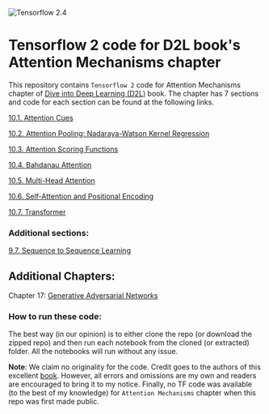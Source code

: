 ![Tensorflow 2.4](https://img.shields.io/badge/Tensorflow-2.4-success.svg)
# Tensorflow 2 code for D2L book's Attention Mechanisms chapter

This repository contains `Tensorflow 2` code for Attention Mechanisms chapter of [Dive into Deep Learning (D2L)](http://d2l.ai/) book. The chapter has 7 sections and code for each section can be found at the following links.

[10.1. Attention Cues](https://github.com/biswajitsahoo1111/D2L_Attention_Mechanisms_in_TF/blob/master/10_1_Visualization_of_attention.ipynb)

[10.2. Attention Pooling: Nadaraya-Watson Kernel Regression](https://github.com/biswajitsahoo1111/D2L_Attention_Mechanisms_in_TF/blob/master/10_2_Attention_based_regression.ipynb)

[10.3. Attention Scoring Functions](https://github.com/biswajitsahoo1111/D2L_Attention_Mechanisms_in_TF/blob/master/10_3_Attention_scoring_functions.ipynb)

[10.4. Bahdanau Attention](https://github.com/biswajitsahoo1111/D2L_Attention_Mechanisms_in_TF/blob/master/10_4_Bahdanau_attention.ipynb)

[10.5. Multi-Head Attention](https://github.com/biswajitsahoo1111/D2L_Attention_Mechanisms_in_TF/blob/master/10_5_Multi-head_attention.ipynb)

[10.6. Self-Attention and Positional Encoding](https://github.com/biswajitsahoo1111/D2L_Attention_Mechanisms_in_TF/blob/master/10_6_Self-attention_and_positional_encoding.ipynb)

[10.7. Transformer](https://github.com/biswajitsahoo1111/D2L_Attention_Mechanisms_in_TF/blob/master/10_7_Transformer.ipynb)

### Additional sections:

[9.7. Sequence to Sequence Learning](https://github.com/biswajitsahoo1111/D2L_Attention_Mechanisms_in_TF/blob/master/additional_sections/9_7_Sequence_to_Sequence_Learning.ipynb)

## Additional Chapters:

Chapter 17: [Generative Adversarial Networks](https://github.com/biswajitsahoo1111/D2L_Generative_Adversarial_Networks_in_TF)

### How to run these code:

The best way (in our opinion) is to either clone the repo (or download the zipped repo) and then run each notebook from the cloned (or extracted) folder. All the notebooks will run without any issue.

**Note**: We claim no originality for the code. Credit goes to the authors of this excellent [book](http://d2l.ai/). However, all errors and omissions are my own and readers are encouraged to bring it to my notice. Finally, no TF code was available (to the best of my knowledge) for `Attention Mechanisms` chapter when this repo was first made public.
